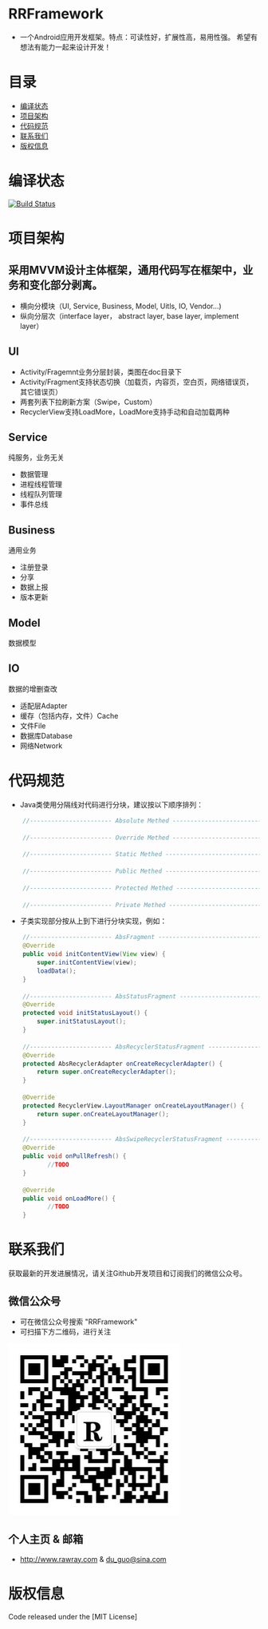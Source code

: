 # RRFramework

- 一个Android应用开发框架。特点：可读性好，扩展性高，易用性强。
  希望有想法有能力一起来设计开发！

# 目录

- [编译状态](#Status)
- [项目架构](#Project-structure)
- [代码规范](#Coding-Styles)
- [联系我们](#Community)
- [版权信息](#Copyright-and-license)

# 编译状态

[![Build Status](https://travis-ci.org/rawray/RRFramework-Android.svg?branch=master)](https://travis-ci.org/rawray/RRFramework-Android)


# 项目架构

## 采用MVVM设计主体框架，通用代码写在框架中，业务和变化部分剥离。
- 横向分模块（UI, Service, Business, Model, Uitls, IO, Vendor...)
- 纵向分层次（interface layer， abstract layer, base layer, implement layer）

## UI
- Activity/Fragemnt业务分层封装，类图在doc目录下
- Activity/Fragment支持状态切换（加载页，内容页，空白页，网络错误页，其它错误页）
- 两套列表下拉刷新方案（Swipe，Custom）
- RecyclerView支持LoadMore，LoadMore支持手动和自动加载两种

## Service
纯服务，业务无关
- 数据管理
- 进程线程管理
- 线程队列管理
- 事件总线

## Business
通用业务
- 注册登录
- 分享
- 数据上报
- 版本更新
 
## Model
数据模型

## IO
数据的增删查改
- 适配层Adapter
- 缓存（包括内存，文件）Cache
- 文件File
- 数据库Database
- 网络Network

# 代码规范
- Java类使用分隔线对代码进行分块，建议按以下顺序排列：
```java
    //----------------------- Absolute Methed ---------------------------------

    //----------------------- Override Methed ---------------------------------

    //----------------------- Static Methed -----------------------------------

    //----------------------- Public Methed -----------------------------------

    //----------------------- Protected Methed --------------------------------

    //----------------------- Private Methed ----------------------------------
```    
- 子类实现部分按从上到下进行分块实现，例如：
```java
    //----------------------- AbsFragment -------------------------------------
    @Override
    public void initContentView(View view) {
        super.initContentView(view);
        loadData();
    }

    //----------------------- AbsStatusFragment -------------------------------
    @Override
    protected void initStatusLayout() {
        super.initStatusLayout();
    }

    //----------------------- AbsRecyclerStatusFragment -----------------------
    @Override
    protected AbsRecyclerAdapter onCreateRecyclerAdapter() {
        return super.onCreateRecyclerAdapter();
    }

    @Override
    protected RecyclerView.LayoutManager onCreateLayoutManager() {
        return super.onCreateLayoutManager();
    }

    //----------------------- AbsSwipeRecyclerStatusFragment -----------------------
    @Override
    public void onPullRefresh() {
           //TODO
    }

    @Override
    public void onLoadMore() {
           //TODO
    }
```


# 联系我们
获取最新的开发进展情况，请关注Github开发项目和订阅我们的微信公众号。

## 微信公众号
- 可在微信公众号搜索 "RRFramework"
- 可扫描下方二维码，进行关注

![微信公众号二维码](./doc/images/qrcode_for_wechat.jpg)

## 个人主页 & 邮箱
- http://www.rawray.com & du_guo@sina.com


# 版权信息

Code released under the [MIT License]
